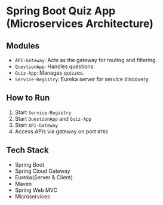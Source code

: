 # Spring Boot Quiz App (Microservices Architecture)

## Modules
- `API-Gateway`: Acts as the gateway for routing and filtering.
- `QuestionApp`: Handles questions.
- `Quiz-App`: Manages quizzes.
- `Service-Registry`: Eureka server for service discovery.

## How to Run
1. Start `Service-Registry`
2. Start `QuestionApp` and `Quiz-App`
3. Start `API-Gateway`
4. Access APIs via gateway on port `8765`

## Tech Stack
- Spring Boot
- Spring Cloud Gateway
- Eureka(Server & Client)
- Maven
- Spring Web MVC
- Microservices
